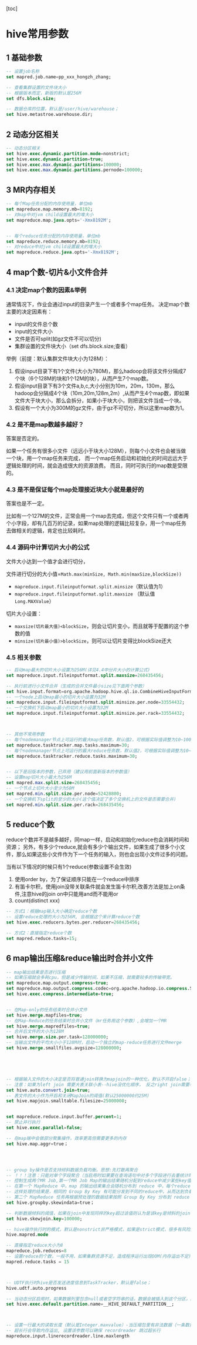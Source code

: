 [toc]

# hive常用参数

## 1 基础参数

```sql
-- 设置job名称
set mapred.job.name=pp_xxx_hongzh_zhang;

-- 查看集群设置的文件块大小
-- 根据版本而定，新版的默认是256M
set dfs.block.size; 

-- 数据仓库的位置，默认是/user/hive/warehouse；
set hive.metastroe.warehouse.dir;
```

## 2 动态分区相关

```sql
-- 动态分区相关
set hive.exec.dynamic.partition.mode=nonstrict;
set hive.exec.dynamic.partition=true;
set hive.exec.max.dynamic.partitions=100000;
set hive.exec.max.dynamic.partitions.pernode=100000;
```

## 3 MR内存相关

```sql
-- 每个Map任务分配的内存使用量，单位mb
set mapreduce.map.memory.mb=8192;
-- 对map中对jvm child设置最大的堆大小
set mapreduce.map.java.opts='-Xmx8192M';


-- 每个reduce任务分配的内存使用量，单位mb
set mapreduce.reduce.memory.mb=8192;
-- 对reduce中对jvm child设置最大的堆大小
set mapreduce.reduce.java.opts='-Xmx8192M';
```

## 4 map个数-切片&小文件合并

### 4.1 决定map个数的因素&举例

通常情况下，作业会通过input的目录产生一个或者多个map任务。 
决定map个数主要的决定因素有：

- input的文件总个数
- input的文件大小
- 文件是否可split(如gz文件不可以切分)
- 集群设置的文件块大小（set dfs.block.size;查看）

举例（前提：默认集群文件块大小为128M）： 

1. 假设input目录下有1个文件(大小为780M)，那么hadoop会将该文件分隔成7个块（6个128M的块和1个12M的块），从而产生7个map数。
2. 假设input目录下有3个文件a,b,c,大小分别为10m，20m，130m，那么hadoop会分隔成4个块（10m,20m,128m,2m）,从而产生4个map数，即如果文件大于块大小，那么会拆分，如果小于块大小，则把该文件当成一个块。
3. 假设有一个大小为300M的gz文件，由于gz不可切分，所以这里map数为1。

### 4.2 是不是map数越多越好？

答案是否定的。

如果一个任务有很多小文件（远远小于块大小128M），则每个小文件也会被当做一个块，用一个map任务来完成，
而一个map任务启动和初始化的时间远远大于逻辑处理的时间，就会造成很大的资源浪费。
而且，同时可执行的map数是受限的。

### 4.3 是不是保证每个map处理接近块大小就是最好的

答案也是不一定。

比如有一个127M的文件，正常会用一个map去完成，但这个文件只有一个或者两个小字段，却有几百万的记录，如果map处理的逻辑比较复杂，用一个map任务去做相关的逻辑，肯定也比较耗时。

### 4.4 源码中计算切片大小的公式

文件大小达到一个值才会进行切分，

文件进行切分的大小值=`Math.max(minSize, Math.min(maxSize,blockSize))`

- `mapreduce.input.fileinputformat.split.minsize`（默认值为1）
- `mapreduce.input.fileinputformat.split.maxsize` （默认值`Long.MAXValue`）

切片大小设置：

- `maxsize(切片最大值)<blockSize`，则会让切片变小，而且就等于配置的这个参数的值
- `minsize(切片最小值)>blockSize`，则可以让切片变得比blockSize还大

### 4.5 相关参数

```sql
-- 启动map最大的切片大小设置为256M(详见4.4中分片大小的计算公式)
set mapreduce.input.fileinputformat.split.maxsize=268435456;

-- 执行前进行小文件合并（生成的合并文件最小size见下面两个参数）
set hive.input.format=org.apache.hadoop.hive.ql.io.CombineHiveInputFormat;
-- 一个node上启动map最小的切片大小设置为32M
set mapreduce.input.fileinputformat.split.minsize.per.node=33554432;
-- 一个交换机下启动map最小的切片大小设置为32M
set mapreduce.input.fileinputformat.split.minsize.per.rack=33554432;



-- 其他不常用参数
-- 每个nodemanager节点上可运行的最大map任务数，默认值2，可根据实际值调整为10~100；
set mapreduce.tasktracker.map.tasks.maximum=30; 
-- 每个nodemanager节点上可运行的最大reduce任务数，默认值2，可根据实际值调整为10~100；
set mapreduce.tasktracker.reduce.tasks.maximum=30; 


-- 以下是旧版本的参数，已弃用（建议用前面新版本的参数值）
-- 设置map切片大小最大为256M
set mapred.max.split.size=268435456;
-- 一个节点上切片大小至少为50M
set mapred.min.split.size.per.node=52428800;
-- 一个交换机下split的至少的大小(这个值决定了多个交换机上的文件是否需要合并)
set mapred.min.split.size.per.rack=268435456;
```

## 5 reduce个数

reduce个数并不是越多越好，同map一样，启动和初始化reduce也会消耗时间和资源；
另外，有多少个reduce,就会有多少个输出文件，如果生成了很多个小文件，那么如果这些小文件作为下一个任务的输入，则也会出现小文件过多的问题。

当有以下情况的时候只有1个reduce(参数设置不会生效)

1. 使用order by，为了保证顺序只能在一个reduce中排序
2. 有笛卡尔积，使用join没带关联条件就会发生笛卡尔积,改善方法是加上on条件,注意hive的join on中只能用and而不能用or
3. count(distinct xxx)

```sql
-- 方式1：根据map输入大小确定reduce个数
-- 设置reduce处理的大小为256M, 会根据这个来计算reduce个数
set hive.exec.reducers.bytes.per.reducer=268435456;

-- 方式2：直接指定reduce个数
set mapred.reduce.tasks=15;
```



## 6 map输出压缩&reduce输出时合并小文件

```sql
-- map输出结果是否进行压缩
-- 如果压缩就会多耗cpu，但是减少传输时间，如果不压缩，就需要较多的传输带宽。
set mapreduce.map.output.compress=true;
set mapreduce.map.output.compress.codec=org.apache.hadoop.io.compress.SnappyCodec;
set hive.exec.compress.intermediate=true;


-- 在Map-only的任务结束时合并小文件
set hive.merge.mapfiles=true; 
-- 在Map-Reduce的任务结束时合并小文件（mr任务用这个参数）,会增加一个MR
set hive.merge.mapredfiles=true;         
-- 合并后文件的大小为128M
set hive.merge.size.per.task=128000000;        
-- 当输出文件的平均大小小于128M时，启动一个独立的map-reduce任务进行文件merge
set hive.merge.smallfiles.avgsize=128000000;   
```











```sql




-- 根据输入文件的大小决定是否将普通join转换为mapjoin的一种优化，默认不开启false；
-- 注意：如果为left join 需要大表关联小表--hive没优化顺序， 反之right join需要小表关联大表，官网解释full join需要流化两张表所以不支持mapjoin
set hive.auto.convert.join=true;
-- 表文件的大小作为开启和关闭MapJoin的阈值(默认25000000约25M)
set hive.mapjoin.smalltable.filesize=25000000;


set mapreduce.reduce.input.buffer.percent=1;
-- 禁止并行执行
set hive.exec.parallel=false;

-- 在map端中会做部分聚集操作，效率更高但需要更多的内存
set hive.map.aggr=true；




-- group by操作是否支持倾斜数据负载均衡。思想:先打散再聚合
-- ！！！注意：只能对单个字段聚合（当启用时如果要在查询语句中对多个字段进行去重统计时会报错）。
-- 控制生成两个MR Job,第一个MR Job Map的输出结果随机分配到reduce中减少某些key值条数过多某些key条数过小造成的数据倾斜问题。
-- 在第一个 MapReduce 中，map 的输出结果集合会随机分布到 reduce 中，每个reduce 做部分聚合操作，并输出结果。
-- 这样处理的结果是，相同的 Group By Key 有可能分发到不同的reduce中，从而达到负载均衡的目的；
-- 第二个 MapReduce 任务再根据预处理的数据结果按照 Group By Key 分布到 reduce 中（这个过程可以保证相同的Group By Key分布到同一个reduce 中），最后完成最终的聚合操作。
set hive.groupby.skewindata=true；

-- 判断数据倾斜的阈值，如果在join中发现同样的key超过该值则认为是该key是倾斜的join key，默认是100000；
set hive.skewjoin.key=100000;

-- hive操作执行时的模式，默认是nonstrict非严格模式，如果是strict模式，很多有风险的查询会被禁止运行，比如笛卡尔积的join和动态分区；
hive.mapred.mode

-- 直接指定reduce大小为8
mapreduce.job.reduces=8
-- 设置reduce的个数，一般不用，如果集群资源不足，造成程序运行出现OOM(内存溢出不足)，可以根据推定的reduce个数手动增加数量
mapred.reduce.tasks = 15



-- UDTF执行时hive是否发送进度信息到TaskTracker，默认是false；
hive.udtf.auto.progress

-- 当动态分区启用时，如果数据列里包含null或者空字符串的话，数据会被插入到这个分区，默认名字是__HIVE_DEFAULT_PARTITION__
set hive.exec.default.partition.name=__HIVE_DEFAULT_PARTITION__;



-- 设置一行最大的读取长度（默认是Integer.maxvalue）-当压缩包里有非法数据（一条数据过长的时候）
-- 超长行会导致内存溢出, 设置该参数可以确保 recordreader 跳过超长行
mapreduce.input.linerecordreader.line.maxlength
```

